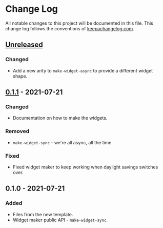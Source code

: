 # Change Log
All notable changes to this project will be documented in this file. This change log follows the conventions of [keepachangelog.com](http://keepachangelog.com/).

## [Unreleased]
### Changed
- Add a new arity to `make-widget-async` to provide a different widget shape.

## [0.1.1] - 2021-07-21
### Changed
- Documentation on how to make the widgets.

### Removed
- `make-widget-sync` - we're all async, all the time.

### Fixed
- Fixed widget maker to keep working when daylight savings switches over.

## 0.1.0 - 2021-07-21
### Added
- Files from the new template.
- Widget maker public API - `make-widget-sync`.

[Unreleased]: https://github.com/your-name/algorithms_clj/compare/0.1.1...HEAD
[0.1.1]: https://github.com/your-name/algorithms_clj/compare/0.1.0...0.1.1
